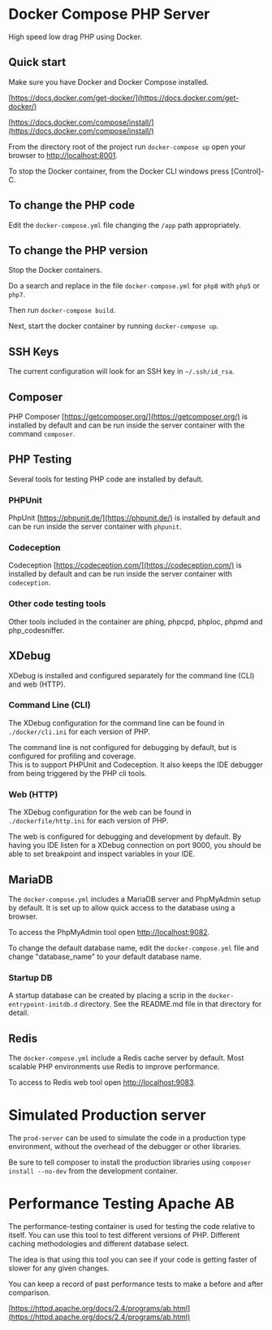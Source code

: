 # Docker Compose PHP Server 

High speed low drag PHP using Docker.

## Quick start

Make sure you have Docker and Docker Compose installed.

[https://docs.docker.com/get-docker/](https://docs.docker.com/get-docker/)

[https://docs.docker.com/compose/install/](https://docs.docker.com/compose/install/)

From the directory root of the project run `docker-compose up` open your browser to 
[http://localhost:8001](http://localhost:8001).

To stop the Docker container, from the Docker CLI windows press [Control]-C.

## To change the PHP code

Edit the `docker-compose.yml` file changing the `/app` path appropriately.

## To change the PHP version

Stop the Docker containers.

Do a search and replace in the file `docker-compose.yml` for `php8` with `php5` or `php7`.

Then run `docker-compose build`.

Next, start the docker container by running `docker-compose up`.

## SSH Keys

The current configuration will look for an SSH key in `~/.ssh/id_rsa`.

## Composer

PHP Composer [https://getcomposer.org/](https://getcomposer.org/) is installed by default and can be run inside
the server container with the command `composer`.

## PHP Testing

Several tools for testing PHP code are installed by default.

### PHPUnit

PhpUnit [https://phpunit.de/](https://phpunit.de/) is installed by default and can be run inside the server 
container with `phpunit`.

### Codeception

Codeception [https://codeception.com/](https://codeception.com/) is installed by default and can be run inside
the server container with `codeception`.

### Other code testing tools

Other tools included in the container are phing, phpcpd, phploc, phpmd and php_codesniffer.

## XDebug

XDebug is installed and configured separately for the command line (CLI) and web (HTTP).

### Command Line (CLI)

The XDebug configuration for the command line can be found in `./docker/cli.ini` for each version of PHP.

The command line is not configured for debugging by default, but is configured for profiling and coverage.  
This is to support PHPUnit and Codeception.  It also keeps the IDE debugger from being triggered by the PHP
cli tools.

### Web (HTTP)

The XDebug configuration for the web can be found in `./dockerfile/http.ini` for each version of PHP.

The web is configured for debugging and development by default.  By having you IDE listen for a XDebug connection
on port 9000, you should be able to set breakpoint and inspect variables in your IDE.

## MariaDB

The `docker-compose.yml` includes a MariaDB server and PhpMyAdmin setup by default.  It is set up to allow quick 
access to the database using a browser.  

To access the PhpMyAdmin tool open [http://localhost:9082](http://localhost:9082).

To change the default database name, edit the `docker-compose.yml` file and change "database_name" to your 
default database name.

### Startup DB

A startup database can be created by placing a scrip in the `docker-entrypoint-initdb.d` directory.  See the README.md
file in that directory for detail.

## Redis

The `docker-compose.yml` include a Redis cache server by default.  Most scalable PHP environments use Redis 
to improve performance.  

To access to Redis web tool open [http://localhost:9083](http://localhost:9083).

# Simulated Production server

The `prod-server` can be used to simulate the code in a production type environment, without the overhead
of the debugger or other libraries.  

Be sure to tell composer to install the production libraries using `composer install --no-dev` from the
development container.

# Performance Testing Apache AB

The performance-testing container is used for testing the code relative to itself.  You can use this 
tool to test different versions of PHP.  Different caching methodologies and different database select.

The idea is that using this tool you can see if your code is getting faster of slower for any given changes.  

You can keep a record of past performance tests to make a before and after comparison.

[https://httpd.apache.org/docs/2.4/programs/ab.html](https://httpd.apache.org/docs/2.4/programs/ab.html)
